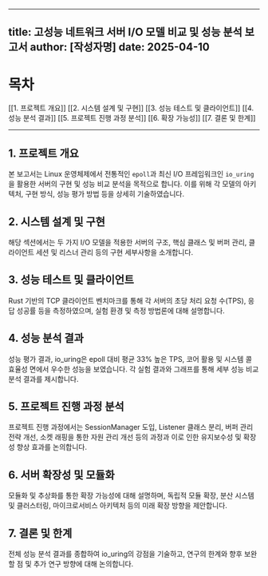 
---
title: 고성능 네트워크 서버 I/O 모델 비교 및 성능 분석 보고서
author: [작성자명]
date: 2025-04-10
---

# 목차

[[1. 프로젝트 개요]]
[[2. 시스템 설계 및 구현]]
[[3. 성능 테스트 및  클라이언트]]
[[4. 성능 분석 결과]]
[[5. 프로젝트 진행 과정 분석]]
[[6. 확장 가능성]]
[[7. 결론 및 한계]]

---

## 1. 프로젝트 개요

본 보고서는 Linux 운영체제에서 전통적인 `epoll`과 최신 I/O 프레임워크인 `io_uring`을 활용한 서버의 구현 및 성능 비교 분석을 목적으로 합니다. 이를 위해 각 모델의 아키텍처, 구현 방식, 성능 평가 방법 등을 상세히 기술하였습니다.

## 2. 시스템 설계 및 구현

해당 섹션에서는 두 가지 I/O 모델을 적용한 서버의 구조, 핵심 클래스 및 버퍼 관리, 클라이언트 세션 및 리스너 관리 등의 구현 세부사항을 소개합니다.

## 3. 성능 테스트 및 클라이언트

Rust 기반의 TCP 클라이언트 벤치마크를 통해 각 서버의 초당 처리 요청 수(TPS), 응답 성공률 등을 측정하였으며, 실험 환경 및 측정 방법론에 대해 설명합니다.

## 4. 성능 분석 결과

성능 평가 결과, io_uring은 epoll 대비 평균 33% 높은 TPS, 코어 활용 및 시스템 콜 효율성 면에서 우수한 성능을 보였습니다. 각 실험 결과와 그래프를 통해 세부 성능 비교 분석 결과를 제시합니다.

## 5. 프로젝트 진행 과정 분석

프로젝트 진행 과정에서는 SessionManager 도입, Listener 클래스 분리, 버퍼 관리 전략 개선, 소켓 래핑을 통한 자원 관리 개선 등의 과정과 이로 인한 유지보수성 및 확장성 향상 효과를 논의합니다.

## 6. 서버 확장성 및 모듈화

모듈화 및 추상화를 통한 확장 가능성에 대해 설명하며, 독립적 모듈 확장, 분산 시스템 및 클러스터링, 마이크로서비스 아키텍처 등의 미래 확장 방향을 제안합니다.

## 7. 결론 및 한계

전체 성능 분석 결과를 종합하여 io_uring의 강점을 기술하고, 연구의 한계와 향후 보완할 점 및 추가 연구 방향에 대해 논의합니다.
